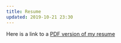 ```yaml
---
title: Resume
updated: 2019-10-21 23:30
---
```

Here is a link to a [PDF version of my resume](https://patricebechard.github.io/_documents/cv_patrice_bechard.pdf)
